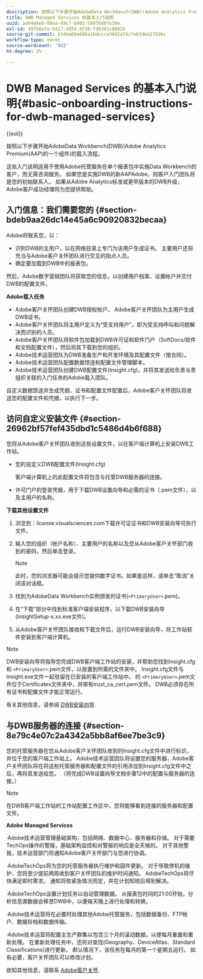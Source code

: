 ```yaml
---
description: 按照以下步骤开始AdobeData Workbench(DWB)(Adobe Analytics Premium(AAP)的一个组件)的载入流程。
title: DWB Managed Services 的基本入门说明
uuid: ad44a4eb-00ea-49c7-8401-58976d8fe39e
exl-id: 49fb6afe-b417-4554-9238-fd6381c00029
source-git-commit: b1dda69a606a16dccca30d2a74c7e63dbd27936c
workflow-type: tm+mt
source-wordcount: '922'
ht-degree: 2%

---
```


# DWB Managed Services 的基本入门说明{#basic-onboarding-instructions-for-dwb-managed-services}

{{eol}}

按照以下步骤开始AdobeData Workbench(DWB)(Adobe Analytics Premium(AAP)的一个组件)的载入流程。

这些入门说明适用于使用Adobe托管服务在单个报表包中实施Data Workbench的客户，而无需咨询服务。 如果您是实施DWB的新AAPAdobe，则客户入门团队将是您的初始联系人。 如果从Adobe Analytics标准或更早版本的DWB升级，Adobe客户成功经理将为您提供帮助。

## 入门信息：我们需要您的 {#section-bdeb9aa26dc14e45a6c90920832becaa}

Adobe将联系您，以：

* 识别DWB的主用户，以在网络目录上专门为该用户生成证书。 主要用户还将充当与Adobe客户关怀团队进行交互的指点人员。
* 确定要加载到DWB中的报表包。

然后，Adobe数字营销团队将获取您的信息，以创建用户档案、设置帐户并交付DWB的配置文件。

**Adobe载入任务**

* Adobe客户关怀团队创建DWB授权帐户。 Adobe客户关怀团队为主用户生成DWB证书。
* Adobe客户关怀团队将主用户定义为“受支持用户”，即为受支持呼叫和问题解决而识别的人员。
* Adobe客户关怀团队将软件包加载到DWB许可证和软件门户（SoftDocs/软件和文档配置文件），然后将其下载到您的组织。
* Adobe技术运营团队为DWB准备生产和开发环境及其配置文件（按合同）。
* Adobe技术运营团队配置数据馈送和配置文件管理脚本。
* Adobe技术运营团队创建DWB配置文件(Insight.cfg)，并将其发送给负责与贵组织关联的入门任务的Adobe载入团队。

自定义数据馈送并生成凭据、证书和配置文件配置后，Adobe客户关怀团队将发送您的配置文件和凭据，以执行下一步。

## 访问自定义安装文件 {#section-26962bf57fef435dbd1c5486d4b6f688}

您将从Adobe客户关怀团队收到这些设置文件，以在客户端计算机上安装DWB工作站。

* 您的自定义DWB配置文件(Insight.cfg)

   客户端计算机上的此配置文件将包含与托管DWB服务器的连接。

* 许可门户的登录凭据，用于下载DWB设置向导和必需的证书（.pem文件），以及主用户的名称。

**下载其他设置文件**

1. 浏览到：license.visualsciences.com下载许可证证书和DWB安装向导可执行文件。
1. 输入您的组织（帐户名称）、主要用户的名称以及您从Adobe客户关怀部门收到的密码，然后单击登录。

   >[!NOTE]
   >
   >此时，您的浏览器可能会提示您提供数字证书。如果是这样，请单击“取消”关闭该对话框。

1. 找到为AdobeData Workbench实例颁发的证书(`<PrimaryUser>`.pem)。
1. 在“下载”部分中找到标准客户端安装程序，以下载DWB安装向导(InsightSetup-x.xx.exe文件)。
1. 从Adobe客户关怀团队接收和下载文件后，运行DWB安装向导，将工作站软件安装到客户端计算机。

>[!NOTE]
DWB安装向导将指导您完成DWB客户端工作站的安装，并帮助您找到Insight.cfg和 `<PrimaryUser>`.pem文件，以放置到所需的文件夹中。 Insight.cfg文件与Insight.exe文件一起驻留在已安装的客户端工作站中。 的 `<PrimaryUser>`.pem文件位于Certificates文件夹中，并带有trust_ca_cert.pem文件。 DWB必须存在所有证书和配置文件才能正常运行。

有关其他信息，请参阅 [DWB安装向导](https://experienceleague.adobe.com/docs/data-workbench/using/install/workstation-setup/install-setup.html).

## 与DWB服务器的连接 {#section-8e79c4e07c2a4342a5bb8af6ee7be3c9}

您的托管服务器在您从Adobe客户关怀团队收到的Insight.cfg文件中进行标识，并位于您的客户端工作站上。 Adobe技术运营团队将设置您的服务器，Adobe客户关怀团队将在将这些托管服务器和配置文件的引用添加到Insight.cfg文件中之后，再将其发送给您。 （将完成DWB设置向导文档步骤12中的配置与服务器的连接。）

>[!NOTE]
在DWB客户端工作站的工作站配置工作区中，您将能够看到连接的服务器和配置文件。

**Adobe Managed Services**

·Adobe技术运营管理基础架构，包括网络、数据中心、服务器和存储。 对于需要TechOps操作的警报，基础架构监控和对警报的响应是全天候的。 对于其他警报，技术运营部门将通知Adobe客户关怀部门与您进行协调。

·AdobeTechOps将为您的托管服务器执行维护和固件更新。 对于导致停机的维护，您将至少提前两周收到客户关怀团队的维护时间通知。 AdobeTechOps将尽快满足即时需求。 通知将依紧急情况而定，并在计划知晓后得到解决。

·AdobeTechOps设置计划任务以自动管理数据。 从报表包时间的21:00开始，分析信息源数据会移至DWB中，以便每天晚上进行处理和转换。

·Adobe技术运营将在必要时处理其他Adobe托管服务，包括数据备份、FTP帐户、数据存档和数据传输。

·Adobe技术运营将配置主生产群集以包含三个月的滚动数据，以便每月重置和重新处理。 在重新处理任务中，还将对查找(Geography、DeviceAtlas、Standard Classifications)进行更新。 默认情况下，该任务在每月的第一个星期五运行。 如有必要，客户关怀团队可以修改计划。

欲知其他信息，请联系 [Adobe客户关怀](https://helpx.adobe.com/support/programs/enterprise-support-terms.html).
